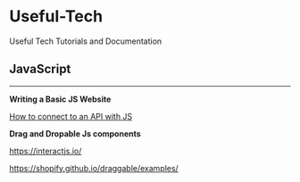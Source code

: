 # Useful-Tech
Useful Tech Tutorials and Documentation

## JavaScript
------------------
**Writing a Basic JS Website**

[How to connect to an API with JS](https://www.taniarascia.com/how-to-connect-to-an-api-with-javascript/)


**Drag and Dropable Js components**

https://interactjs.io/

https://shopify.github.io/draggable/examples/
